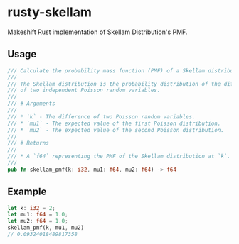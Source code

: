# rusty-skellam
Makeshift Rust implementation of Skellam Distribution's PMF.

## Usage

```rust
/// Calculate the probability mass function (PMF) of a Skellam distribution.
///
/// The Skellam distribution is the probability distribution of the difference
/// of two independent Poisson random variables.
///
/// # Arguments
///
/// * `k` - The difference of two Poisson random variables.
/// * `mu1` - The expected value of the first Poisson distribution.
/// * `mu2` - The expected value of the second Poisson distribution.
///
/// # Returns
///
/// * A `f64` representing the PMF of the Skellam distribution at `k`.
///
pub fn skellam_pmf(k: i32, mu1: f64, mu2: f64) -> f64 
```

## Example
```rust
let k: i32 = 2;
let mu1: f64 = 1.0;
let mu2: f64 = 1.0;
skellam_pmf(k, mu1, mu2)
// 0.09324018489817358
```
